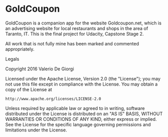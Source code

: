 # GoldCoupon
GoldCoupon is a companion app for the website Goldcoupon.net, which is an advertising website for local restaurants and shops in the area of Taranto, IT. This is the final project for Udacity, Capstone Stage 2.

All work that is not fully mine has been marked and commented appropriately.

Legals

Copyright 2016 Valerio De Giorgi

Licensed under the Apache License, Version 2.0 (the "License");
you may not use this file except in compliance with the License.
You may obtain a copy of the License at

    http://www.apache.org/licenses/LICENSE-2.0

Unless required by applicable law or agreed to in writing, software
distributed under the License is distributed on an "AS IS" BASIS,
WITHOUT WARRANTIES OR CONDITIONS OF ANY KIND, either express or implied.
See the License for the specific language governing permissions and
limitations under the License.

